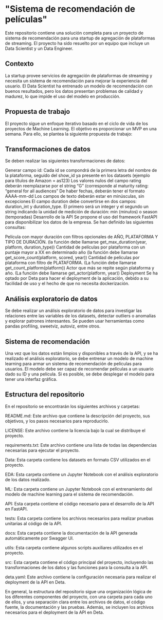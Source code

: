 # "Sistema de recomendación de películas"
Este repositorio contiene una solución completa para un proyecto de sistema de recomendación para una startup de agregación de plataformas de streaming. El proyecto ha sido resuelto por un equipo que incluye un Data Scientist y un Data Engineer.

## Contexto
La startup provee servicios de agregación de plataformas de streaming y necesita un sistema de recomendación para mejorar la experiencia del usuario. El Data Scientist ha entrenado un modelo de recomendación con buenos resultados, pero los datos presentan problemas de calidad y madurez, lo que impide el uso del modelo en producción.

## Propuesta de trabajo
El proyecto sigue un enfoque iterativo basado en el ciclo de vida de los proyectos de Machine Learning. El objetivo es proporcionar un MVP en una semana. Para ello, se plantea la siguiente propuesta de trabajo:

## Transformaciones de datos
Se deben realizar las siguientes transformaciones de datos:

Generar campo id: Cada id se compondrá de la primera letra del nombre de la plataforma, seguido del show_id ya presente en los datasets (ejemplo para títulos de Amazon = as123)
Los valores nulos del campo rating deberán reemplazarse por el string “G” (corresponde al maturity rating: “general for all audiences”
De haber fechas, deberán tener el formato AAAA-mm-dd
Los campos de texto deberán estar en minúsculas, sin excepciones
El campo duration debe convertirse en dos campos: duration_int y duration_type. El primero será un integer y el segundo un string indicando la unidad de medición de duración: min (minutos) o season (temporadas)
Desarrollo de la API
Se propone el uso del framework FastAPI para disponibilizar los datos de la empresa. Se han definido las siguientes consultas:

Película con mayor duración con filtros opcionales de AÑO, PLATAFORMA Y TIPO DE DURACIÓN. (la función debe llamarse get_max_duration(year, platform, duration_type))
Cantidad de películas por plataforma con un puntaje mayor a XX en determinado año (la función debe llamarse get_score_count(platform, scored, year))
Cantidad de películas por plataforma con filtro de PLATAFORMA. (La función debe llamarse get_count_platform(platform))
Actor que más se repite según plataforma y año. (La función debe llamarse get_actor(platform, year))
Deployment
Se ha optado por Deta para hacer el deployment de la aplicación, debido a su facilidad de uso y el hecho de que no necesita dockerización.

## Análisis exploratorio de datos
Se debe realizar un análisis exploratorio de datos para investigar las relaciones entre las variables de los datasets, detectar outliers o anomalías y explorar patrones interesantes. Se pueden usar herramientas como pandas profiling, sweetviz, autoviz, entre otros.

## Sistema de recomendación
Una vez que los datos están limpios y disponibles a través de la API, y se ha realizado el análisis exploratorio, se debe entrenar un modelo de machine learning para armar un sistema de recomendación de películas para usuarios. El modelo debe ser capaz de recomendar películas a un usuario dado su ID y una película. Si es posible, se debe desplegar el modelo para tener una interfaz gráfica.

## Estructura del repositorio
En el repositorio se encontrarán los siguientes archivos y carpetas:

README.md: Este archivo que contiene la descripción del proyecto, sus objetivos, y los pasos necesarios para reproducirlo.

LICENSE: Este archivo contiene la licencia bajo la cual se distribuye el proyecto.

requirements.txt: Este archivo contiene una lista de todas las dependencias necesarias para ejecutar el proyecto.

Data: Esta carpeta contiene los datasets en formato CSV utilizados en el proyecto.

EDA: Esta carpeta contiene un Jupyter Notebook con el análisis exploratorio de los datos realizado.

ML: Esta carpeta contiene un Jupyter Notebook con el entrenamiento del modelo de machine learning para el sistema de recomendación.

API: Esta carpeta contiene el código necesario para el desarrollo de la API en FastAPI.

tests: Esta carpeta contiene los archivos necesarios para realizar pruebas unitarias al código de la API.

docs: Esta carpeta contiene la documentación de la API generada automáticamente por Swagger UI.

utils: Esta carpeta contiene algunos scripts auxiliares utilizados en el proyecto.

src: Esta carpeta contiene el código principal del proyecto, incluyendo las transformaciones de los datos y las funciones para la consulta a la API.

deta.yaml: Este archivo contiene la configuración necesaria para realizar el deployment de la API en Deta.

En general, la estructura del repositorio sigue una organización lógica de los diferentes componentes del proyecto, con una carpeta para cada uno de ellos, y una separación clara entre los archivos de datos, el código fuente, la documentación y las pruebas. Además, se incluyen los archivos necesarios para el deployment de la API en Deta.